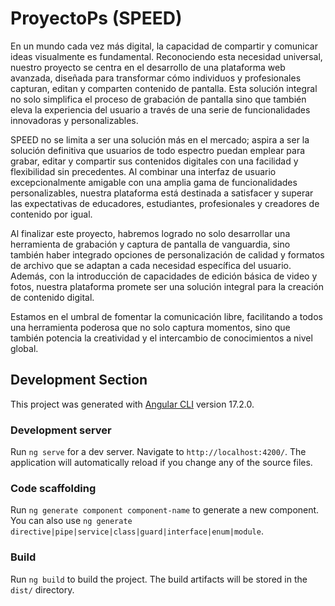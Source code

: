 # ProyectoPs  (SPEED)
En un mundo cada vez más digital, la capacidad de compartir y comunicar ideas
visualmente es fundamental. Reconociendo esta necesidad universal, nuestro proyecto se
centra en el desarrollo de una plataforma web avanzada, diseñada para transformar cómo
individuos y profesionales capturan, editan y comparten contenido de pantalla. Esta solución
integral no solo simplifica el proceso de grabación de pantalla sino que también eleva la
experiencia del usuario a través de una serie de funcionalidades innovadoras y
personalizables.
<br>

SPEED no se limita a ser una solución más en el mercado; aspira a ser la
solución definitiva que usuarios de todo espectro puedan emplear para grabar, editar y
compartir sus contenidos digitales con una facilidad y flexibilidad sin precedentes. Al
combinar una interfaz de usuario excepcionalmente amigable con una amplia gama de
funcionalidades personalizables, nuestra plataforma está destinada a satisfacer y superar
las expectativas de educadores, estudiantes, profesionales y creadores de contenido por
igual.
<br>

Al finalizar este proyecto, habremos logrado no solo desarrollar una herramienta de
grabación y captura de pantalla de vanguardia, sino también haber integrado opciones de
personalización de calidad y formatos de archivo que se adaptan a cada necesidad
específica del usuario. Además, con la introducción de capacidades de edición básica de
video y fotos, nuestra plataforma promete ser una solución integral para la creación de
contenido digital.
<br>

Estamos en el umbral de fomentar la comunicación libre, facilitando a todos una
herramienta poderosa que no solo captura momentos, sino que también potencia la
creatividad y el intercambio de conocimientos a nivel global.


## Development Section

This project was generated with [Angular CLI](https://github.com/angular/angular-cli) version 17.2.0.

### Development server

Run `ng serve` for a dev server. Navigate to `http://localhost:4200/`. The application will automatically reload if you change any of the source files.

### Code scaffolding

Run `ng generate component component-name` to generate a new component. You can also use `ng generate directive|pipe|service|class|guard|interface|enum|module`.

### Build

Run `ng build` to build the project. The build artifacts will be stored in the `dist/` directory.

